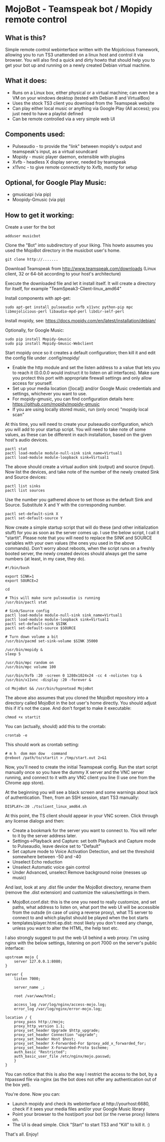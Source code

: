 # MojoBot - Teamspeak bot / Mopidy remote control #

## What is this?

Simple remote control webinterface written with the Mojolicious framework, allowing you to run TS3 unattended on
a linux host and control it via browser. You will also find a quick and dirty howto that should help you to get
your bot up and running on a newly created Debian virtual machine.

## What it does:

* Runs on a Linux box, either physical or a virtual machine; can even be a VM on your windows desktop (tested with Debian 8 and VirtualBox)
* Uses the stock TS3 client you download from the Teamspeak website
* Can play either local music or anything via Google Play (All access); you just need to have a playlist defined 
* Can be remote controlled via a very simple web UI

## Components used:

* Pulseaudio - to provide the "link" between mopidy's output and teamspeak's input, as a virtual soundcard
* Mopidy - music player daemon, extensible with plugins
* Xvfb - headless X display server, needed by teamspeak
* x11vnc - to give remote connectivity to Xvfb, mostly for setup

## Optional, for Google Play Music:

* gmusicapi (via pip)
* Moopidy-Gmusic (via pip)

## How to get it working:

Create a user for the bot

    adduser musicbot

Clone the "Bot" into subdirectory of your liking. This howto assumes you used the MojoBot directory in the musicbot user's home.

    git clone http://....... 

Download Teamspeak from http://www.teamspeak.com/downloads (Linux client, 32 or 64-bit according to your host's architecture)

Execute the downloaded file and let it install itself. It will create a directory for itself, for example "TeamSpeak3-Client-linux_amd64"

Install components with apt-get:

    sudo apt-get install pulseaudio xvfb x11vnc python-pip mpc libmojolicious-perl libaudio-mpd-perl libdir-self-perl

Install mopidy, see: https://docs.mopidy.com/en/latest/installation/debian/

Optionally, for Google Music:

    sudo pip install Mopidy-Gmusic
    sudo pip install Mopidy-Gmusic-Webclient

Start mopidy once so it creates a default configuration; then kill it and edit the config file under .config/mopidy/

* Enable the http module and set the listen address to a value that lets you to reach it (0.0.0.0 would instruct it to listen on all interfaces). Make sure you protect this port with appropriate firewall settings and only allow access for yourself.
* Set up your media location ([local]) and/or Google Music credentials and settings, whichever you want to use.
* For mopidy-gmusic, you can find configuration details here: https://github.com/mopidy/mopidy-gmusic
* If you are using locally stored music, run (only once) "mopidy local scan"

At this time, you will need to create your pulseaudio configuration, which you will add to your startup script. You will need to take note of some values, as these can be different in each installation, based on the given host's audio devices.

    pactl stat
    pactl load-module module-null-sink sink_name=Virtual1
    pactl load-module module-loopback sink=Virtual1

The above should create a virtual audion sink (output) and source (input). Now list the devices, and take note of the number of the newly created Sink and Source devices:

    pactl list sinks
    pactl list sources

Use the number you gathered above to set those as the default Sink and Source. Substitute X and Y with the corresponding number.

    pactl set-default-sink X
    pactl set-default-source Y

Now create a simple startup script that will do these (and other initialization stuff) for you as soon as the server comes up. I use the below script, I call it "startit".
Please note that you will need to replace the SINK and SOURCE variables with your own values (the ones you used in the above commands). Don't worry about reboots, when the script runs on a freshly booted server, the newly created devices should always get the same numbers (at least, in my case, they do).

    #!/bin/bash

    export SINK=1
    export SOURCE=2

    cd

    # This will make sure pulseaudio is running
    /usr/bin/pactl stat
    
    # Sink/Source config
    pactl load-module module-null-sink sink_name=Virtual1
    pactl load-module module-loopback sink=Virtual1
    pactl set-default-sink $SINK
    pactl set-default-source $SOURCE

    # Turn down volume a bit
    /usr/bin/pacmd set-sink-volume $SINK 35000

    /usr/bin/mopidy &
    sleep 5

    /usr/bin/mpc random on
    /usr/bin/mpc volume 100

    /usr/bin/Xvfb :20 -screen 0 1280x1024x24 -cc 4 -nolisten tcp &
    /usr/bin/x11vnc -display :20 -forever &

    cd MojoBot && /usr/bin/hypnotoad MojoBot

The above also assumes that you cloned the MojoBot repository into a directory called MojoBot in the bot user's home directly. You should adjust this if it's not the case. And don't forget to make it executable:

    chmod +x startit

You can (actually, should) add this to the crontab:

    crontab -e

This should work as crontab setting:

    # m h  dom mon dow   command
    @reboot /path/to/startit > /tmp/start.out 2>&1

Now, you'll need to create the initial Teamspeak config. Run the start script manually once so you have the dummy X server and the VNC server running, and connect to it with any VNC client you line (I use one from the Chrome app store).

At the beginning you will see a black screen and some warnings about lack of authentication. Then, from an SSH session, start TS3 manually:

    DISPLAY=:20 ./tsclient_linux_amd64.sh

At this point, the TS client should appear in your VNC screen. Click through any license dialogs and then:

* Create a bookmark for the server you want to connect to. You will refer to it by the server address later.
* Settings->Playback and Capture: set both Playback and Capture mode to Pulseaudio, leave device set to "Default"
* Set capture mode to Voice Activation Detection, and set the threshold somewhere between -50 and -40
* Unselect Echo reduction
* Unselect Automatic voice gain control
* Under Advanced, unselect Remove background noise (messes up music)

And last, look at any .dist file under the MojoBot directory, rename them (remove the .dist extension) and customize the values/settings in them.

* MojoBot.conf.dist: this is the one you need to really customize, and set paths, what address to listen on, what port the web UI will be accessible from the outsde (in case of using a reverse proxy), what TS server to connect to and which playlist should be played when the bot starts 
* templates/player.html.ep.dist: most likely you don't need any change, unless you want to alter the HTML, the help text etc.

I also strongly suggest to put the web UI behind a web proxy. I'm using nginx with the below settings, listening on port 7000 on the server's public interface:

    upstream mojo {
        server 127.0.0.1:8080;
    }

    server {
        listen 7000;

        server_name _;

        root /var/www/html;

        access_log /var/log/nginx/access-mojo.log;
        error_log /var/log/nginx/error-mojo.log;

    location / {
        proxy_pass http://mojo;
        proxy_http_version 1.1;
        proxy_set_header Upgrade $http_upgrade;
        proxy_set_header Connection "upgrade";
        proxy_set_header Host $host;
        proxy_set_header X-Forwarded-For $proxy_add_x_forwarded_for;
        proxy_set_header X-Forwarded-Proto $scheme;
        auth_basic "Restricted";
        auth_basic_user_file /etc/nginx/mojo.passwd;
        }
    }

You can notice that this is also the way I restrict the access to the bot, by a htpasswd file via nginx (as the bot does not offer any authentication out of the box yet).

You're done. Now you can:

* Launch mopidy and check its webinterface at http://yourhost:6680, check if it sees your media files and/or your Google Music library
* Point your browser to the host/port your bot (or the rverse proxy) listens on.
* The UI is dead simple. Click "Start" to start TS3 and "Kill" to kill it. :)

That's all. Enjoy!
